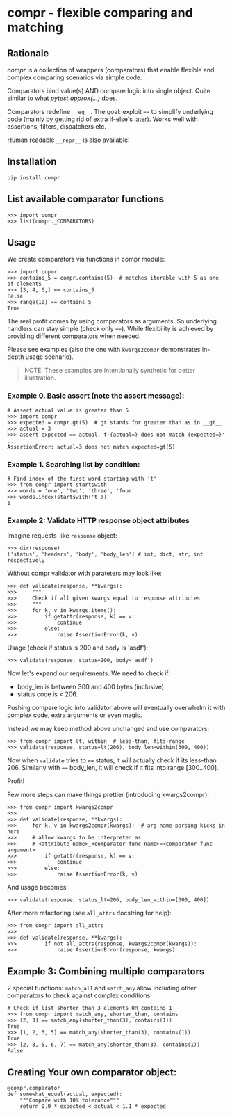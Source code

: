 # compr - flexible comparing and matching


## Rationale
_compr_ is a collection of wrappers (comparators) that enable flexible and complex comparing scenarios via simple code.

Comparators bind value(s) AND compare logic into single object.
Quite similar to what _pytest.approx(...)_ does.

Comparators redefine `__eq__`. The goal: exploit `==` to simplify underlying code (mainly by getting rid of extra if-else's later). Works well with assertions, filters, dispatchers etc.

Human readable `__repr__` is also available!


## Installation
```
pip install compr
```


## List available comparator functions
```
>>> import compr
>>> list(compr._COMPARATORS)
```


## Usage
We create comparators via functions in compr module:
```
>>> import copmr
>>> contains_5 = compr.contains(5)  # matches iterable with 5 as one of elements
>>> [3, 4, 6,] == contains_5
False
>>> range(10) == contains_5
True
```

The real profit comes by using comparators as arguments.
So underlying handlers can stay simple (check only `==`). While flexibility is achieved by providing different comparators when needed.

Please see examples (also the one with `kwargs2compr` demonstrates in-depth usage scenario).

> NOTE: These examples are intentionally synthetic for better illustration.

### Example 0. Basic assert (note the assert message):
```
# Assert actual value is greater than 5
>>> import compr
>>> expected = compr.gt(5)  # gt stands for greater than as in __gt__
>>> actual = 3
>>> assert expected == actual, f'{actual=} does not match {expected=}'
...
AssertionError: actual=3 does not match expected=gt(5)
```

### Example 1. Searching list by condition:
```
# Find index of the first word starting with 't'
>>> from compr import startswith
>>> words = 'one', 'two', 'three', 'four'
>>> words.index(startswith('t'))
1
```

### Example 2: Validate HTTP response object attributes

Imagine requests-like `response` object:
```
>>> dir(response)
['status', 'headers', 'body', 'body_len'] # int, dict, str, int respectively
```

Without compr validator with parateters may look like:
```
>>> def validate(response, **kwargs):
>>>     """
>>>     Check if all given kwargs equal to response attributes
>>>     """
>>>     for k, v in kwargs.items():
>>>         if getattr(response, k) == v:
>>>             continue
>>>         else:
>>>             raise AssertionError(k, v)
```

Usage (check if status is 200 and body is 'asdf'):
```
>>> validate(response, status=200, body='asdf')
```

Now let's expand our requirements. We need to check if:
* body_len is between 300 and 400 bytes (inclusive)
* status code is < 206.

Pushing compare logic into validator above will eventually overwhelm it with complex
code, extra arguments or even magic.

Instead we may keep method above unchanged and use comparators:
```
>>> from compr import lt, within  # less-than, fits-range
>>> validate(response, status=lt(206), body_len=within(300, 400))
```

Now when `validate` tries to `==` status, it will actually check if its less-than 206.
Similarly with `==` body_len, it will check if it fits into range [300..400].

Profit!

Few more steps can make things prettier (introducing kwargs2compr):
```
>>> from compr import kwargs2compr
>>>
>>> def validate(response, **kwargs):
>>>     for k, v in kwargs2compr(kwargs):  # arg name parsing kicks in here
>>>     # allow kwargs to be interpreted as
>>>     # <attribute-name>_<comparator-func-name>=<comparator-func-argument>
>>>         if getattr(response, k) == v:
>>>             continue
>>>         else:
>>>             raise AssertionError(k, v)
```

And usage becomes:
```
>>> validate(response, status_lt=206, body_len_within=[300, 400])
```

After more refactoring (see `all_attrs` docstring for help):
```
>>> from compr import all_attrs
>>>
>>> def validate(response, **kwargs):
>>>         if not all_attrs(response, kwargs2compr(kwargs)):
>>>             raise AssertionError(response, kwargs)
```


## Example 3: Combining multiple comparators
2 special functions: `match_all` and `match_any` allow including other comparators to
check against complex conditions

```
# Check if list shorter than 3 elements OR contains 1
>>> from compr import match_any, shorter_than, contains
>>> [2, 3] == match_any(shorter_than(3), contains(1))
True
>>> [1, 2, 3, 5] == match_any(shorter_than(3), contains(1))
True
>>> [2, 3, 5, 6, 7] == match_any(shorter_than(3), contains(1))
False
```


## Creating Your own comparator object:
```
@compr.comparator
def somewhat_equal(actual, expected):
    """Compare with 10% tolerance"""
    return 0.9 * expected < actual < 1.1 * expected
```
